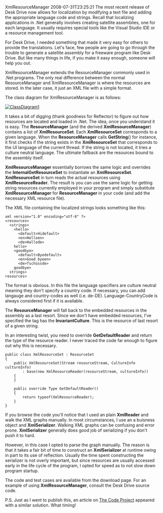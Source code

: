 XmlResourceManager
2008-07-31T23:25:21
The most recent release of Desk Drive now allows for localization by modifying a text file and adding the appropriate language code and strings. Recall that localizing applications in .Net generally involves creating satellite assemblies, one for each language. It usually requires special tools like the Visual Studio IDE or a resource management tool.

For Desk Drive, I needed something that made it very easy for others to provide the translations. Let's face, few people are going to go through the trouble to generate a satellite assembly for a freeware program like Desk Drive. But like many things in life, if you make it easy enough, someone will help you out.

XmlResourceManager extends the ResourceManager commonly used in .Net programs. The only real difference between the normal ResourceManager and XmlResourceManager is where the resources are stored. In the later case, it just an XML file with a simple format.

The class diagram for XmlResourceManager is as follows:

[![ClassDiagram1](/content/images/blog/XmlResourceManager_11321/ClassDiagram1_thumb.png)](/content/images/blog/XmlResourceManager_11321/ClassDiagram1.png)

It takes a bit of digging (thank goodness for Reflector) to figure out how resources are located and loaded in .Net. The idea, once you understand it is easy. The **ResourceManager** (and the derived **XmlResourceManager**) contains a list of **XmlResourceSet**. Each **XmlResourceSet** corresponds to a given language. When the **ResourceManager** calls **GetString**() for instance, it first checks if the string exists in the **XmlResourceSet** that corresponds to the UI language of the current thread. If the string is not located, it tries a culture neutral language. The ultimate fallback are the resources bound to the assembly itself.

**XmlResourceManager** essentially borrows the same logic and overrides the **InternalGetResourceSet** to instantiate an **XmlResourceSet**. **XmlResourceSet** in turn reads the actual resources using **XmlResourceReader**. The result is you can use the same logic for getting string resources currently employed in your program and simply substitute **XmlResourceManager** for **ResourceManager** in your code (and add the necessary XML resource file).

The XML file containing the localized strings looks something like this:
    
    xml version="1.0" encoding="utf-8" ?>
    <resources>
      <strings>
        <hello>
          <default>Hidefault>
          <en>Helloen>
          <de>Hallode>
        hello>
        <goodbye>
          <default>Byedefault>
          <en>Good byeen>
          <de>Tschüssde>
        goodbye>
      strings>
    resources>

The format is obvious. In this file the language specifiers are culture neutral meaning they don't specify a country code. If necessary, you can add langauge and country-codes as well (i.e. de-DE). Language-CountryCode is always considered first if it is available.

The **ResourceManager** will fall back to the embedded resources in the assembly as a last resort. Since we don't have embedded resources, I've specified the  tag has the **InvariantCulture**. This is the resource of last resort of a given string.

In an interesting twist, you need to override **GetDefaultReader** and return the type of the resource reader. I never traced the code far enough to figure out why this is necessary.
    
    public class XmlResourceSet : ResourceSet
    {
        public XmlResourceSet(Stream resourceStream, CultureInfo cultureInfo)
            : base(new XmlResourceReader(resourceStream, cultureInfo))
        {
        }
    
        public override Type GetDefaultReader()
        {
            return typeof(XmlResourceReader);
        }
    }

If you browse the code you'll notice that I used an plain **XmlReader** and walk the XML graphs manually. In most circumstances, I use an a buisness object and **XmlSerializer**. Walking XML graphs can be confusing and error prone. **XmlSerializer** generally does good job of serializing if you don't push it to hard.

However, in this case I opted to parse the graph manually. The reason is that it takes a fair bit of time to construct an **XmlSerializer** at runtime owing in part to its use of reflection. Usually the time spent constructing the serializer is not overly important, but since resources are usually accessed early in the life cycle of the program, I opted for speed as to not slow down program startup.

The code and test cases are available from the download page. For an example of using **XmlResourceManager**, consult the Desk Drive source code.

P.S. Just as I went to publish this, an article on [The Code Project](http://www.codeproject.com/KB/miscctrl/xml_localization.aspx) appeared with a similar solution. What timing!
